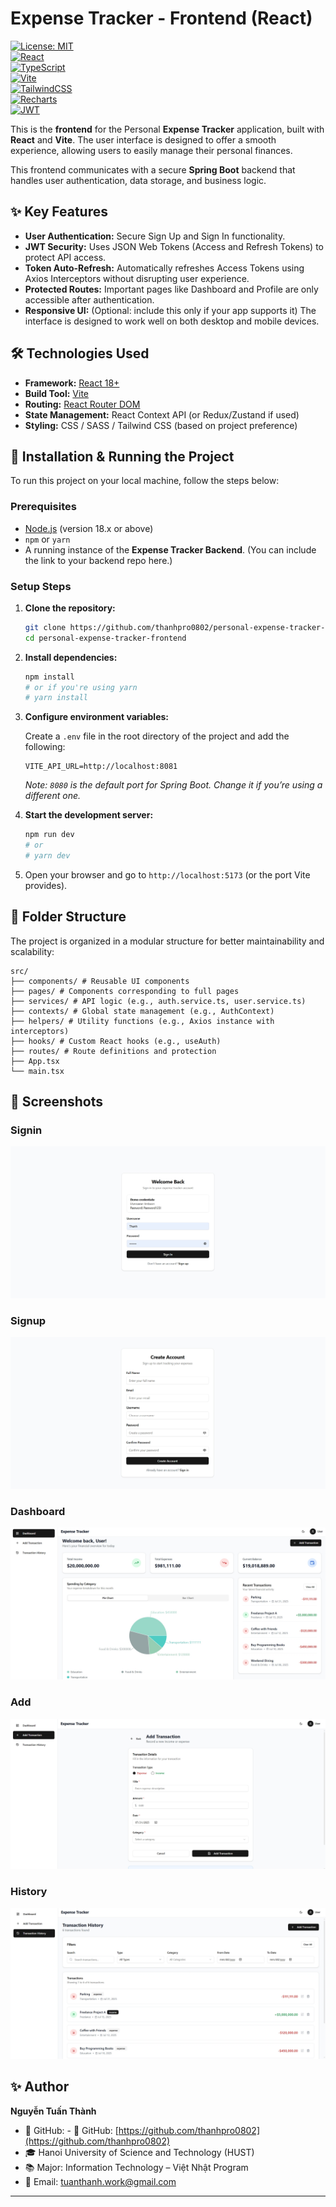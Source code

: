 # Expense Tracker - Frontend (React)

[![License: MIT](https://img.shields.io/badge/License-MIT-yellow.svg)](https://opensource.org/licenses/MIT)  
[![React](https://img.shields.io/badge/React-18-61DAFB?logo=react&logoColor=white)](https://react.dev/)  
[![TypeScript](https://img.shields.io/badge/TypeScript-5.x-3178C6?logo=typescript&logoColor=white)](https://www.typescriptlang.org/)  
[![Vite](https://img.shields.io/badge/Vite-5.x-646CFF?logo=vite&logoColor=white)](https://vitejs.dev/)  
[![TailwindCSS](https://img.shields.io/badge/TailwindCSS-3.x-38B2AC?logo=tailwindcss&logoColor=white)](https://tailwindcss.com/)  
[![Recharts](https://img.shields.io/badge/Recharts-2.x-FF6363?logo=recharts&logoColor=white)](https://recharts.org/)  
[![JWT](https://img.shields.io/badge/Auth-JWT-F0C808?logo=jsonwebtokens&logoColor=white)](https://jwt.io/)

This is the **frontend** for the Personal **Expense Tracker** application, built with **React** and **Vite**. The user interface is designed to offer a smooth experience, allowing users to easily manage their personal finances.

This frontend communicates with a secure **Spring Boot** backend that handles user authentication, data storage, and business logic.

## ✨ Key Features

- **User Authentication:** Secure Sign Up and Sign In functionality.
- **JWT Security:** Uses JSON Web Tokens (Access and Refresh Tokens) to protect API access.
- **Token Auto-Refresh:** Automatically refreshes Access Tokens using Axios Interceptors without disrupting user experience.
- **Protected Routes:** Important pages like Dashboard and Profile are only accessible after authentication.
- **Responsive UI:** (Optional: include this only if your app supports it) The interface is designed to work well on both desktop and mobile devices.

## 🛠️ Technologies Used

- **Framework:** [React 18+](https://reactjs.org/)
- **Build Tool:** [Vite](https://vitejs.dev/)
- **Routing:** [React Router DOM](https://reactrouter.com/)
- **State Management:** React Context API (or Redux/Zustand if used)
- **Styling:** CSS / SASS / Tailwind CSS (based on project preference)

## 🚀 Installation & Running the Project

To run this project on your local machine, follow the steps below:

### Prerequisites

- [Node.js](https://nodejs.org/) (version 18.x or above)
- `npm` or `yarn`
- A running instance of the **Expense Tracker Backend**. (You can include the link to your backend repo here.)

### Setup Steps

1. **Clone the repository:**

    ```bash
    git clone https://github.com/thanhpro0802/personal-expense-tracker-frontend.git
    cd personal-expense-tracker-frontend
    ```

2. **Install dependencies:**

    ```bash
    npm install
    # or if you're using yarn
    # yarn install
    ```

3. **Configure environment variables:**

    Create a `.env` file in the root directory of the project and add the following:

    ```env
    VITE_API_URL=http://localhost:8081
    ```

    *Note: `8080` is the default port for Spring Boot. Change it if you’re using a different one.*

4. **Start the development server:**

    ```bash
    npm run dev
    # or
    # yarn dev
    ```

5. Open your browser and go to `http://localhost:5173` (or the port Vite provides).

## 📂 Folder Structure

The project is organized in a modular structure for better maintainability and scalability:

```
src/
├── components/ # Reusable UI components
├── pages/ # Components corresponding to full pages
├── services/ # API logic (e.g., auth.service.ts, user.service.ts)
├── contexts/ # Global state management (e.g., AuthContext)
├── helpers/ # Utility functions (e.g., Axios instance with interceptors)
├── hooks/ # Custom React hooks (e.g., useAuth)
├── routes/ # Route definitions and protection
├── App.tsx
└── main.tsx
```

## 📸 Screenshots

### Signin
![Signin page Screenshot](./screenshots/Signin.jpeg)
### Signup
![Signup page Screenshot](./screenshots/Signup.jpeg)
### Dashboard
![Dashboard page Screenshot](./screenshots/Dashboard.jpeg)
### Add
![Add Transaction page Screenshot](./screenshots/AddTransaction.jpeg)
### History
![Transaction History page Screenshot](./screenshots/TransactionHistory.jpeg)


## ✨ Author

**Nguyễn Tuấn Thành**

- 🔗 GitHub: - 🔗 GitHub: [https://github.com/thanhpro0802](https://github.com/thanhpro0802)
- 🎓 Hanoi University of Science and Technology (HUST)
- 📚 Major: Information Technology – Việt Nhật Program
- 📧 Email: tuanthanh.work@gmail.com

---


